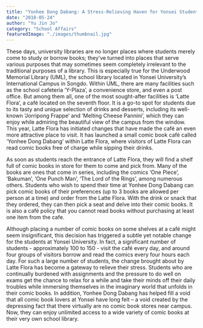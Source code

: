 ```yaml
---
title: "Yonhee Dong Dabang: A Stress-Relieving Haven for Yonsei Students"
date: "2018-05-24"
author: "Yu Jin Jo"
category: "School Affairs"
featuredImage: "./images/thumbnail.jpg"
---
```


These days, university libraries are no longer places where students merely come to study or borrow books; they’ve turned into places that serve various purposes that may sometimes seem completely irrelevant to the traditional purposes of a library. This is especially true for the Underwood Memorial Library (UML), the school library located in Yonsei University’s International Campus in Songdo. Within UML, there are many facilities such as the school cafeteria ‘Y-Plaza’, a convenience store, and even a post office. But among them all, one of the most sought-after facilities is ‘Latte Flora’, a café located on the seventh floor. It is a go-to spot for students due to its tasty and unique selection of drinks and desserts, including its well-known ‘Jorripong Frappe’ and ‘Melting Cheese Pannini’, which they can enjoy while admiring the beautiful view of the campus from the window. This year, Latte Flora has initiated changes that have made the café an even more attractive place to visit. It has launched a small comic book café called ‘Yonhee Dong Dabang’ within Latte Flora, where visitors of Latte Flora can read comic books free of charge while sipping their drinks.

As soon as students reach the entrance of Latte Flora, they will find a shelf full of comic books in store for them to come and pick from. Many of the books are ones that come in series, including the comics ‘One Piece’, ‘Bakuman’, ‘One Punch Man’, ‘The Lord of the Rings’, among numerous others. Students who wish to spend their time at Yonhee Dong Dabang can pick comic books of their preferences (up to 3 books are allowed per person at a time) and order from the Latte Flora. With the drink or snack that they ordered, they can then pick a seat and delve into their comic books. It is also a café policy that you cannot read books without purchasing at least one item from the cafe.

Although placing a number of comic books on some shelves at a café might seem insignificant, this decision has triggered a subtle yet notable change for the students at Yonsei University. In fact, a significant number of students - approximately 100 to 150 - visit the café every day, and around four groups of visitors borrow and read the comics every four hours each day. For such a large number of students, the change brought about by Latte Flora has become a gateway to relieve their stress. Students who are continually burdened with assignments and the pressure to do well on exams get the chance to relax for a while and take their minds off their daily troubles while immersing themselves in the imaginary world that unfolds in their comic books. In addition, Yonhee Dong Dabang has helped fill a void that all comic book lovers at Yonsei have long felt – a void created by the depressing fact that there virtually are no comic book stores near campus. Now, they can enjoy unlimited access to a wide variety of comic books at their very own school library.
